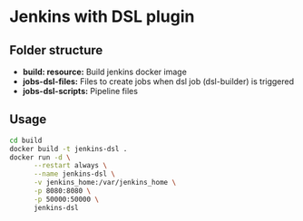 # Jenkins with DSL plugin 

## Folder structure
- **build: resource:** Build jenkins docker image  
- **jobs-dsl-files:** Files to create jobs when dsl job (dsl-builder) is triggered
- **jobs-dsl-scripts:** Pipeline files

## Usage
```bash
cd build
docker build -t jenkins-dsl .
docker run -d \
      --restart always \
      --name jenkins-dsl \
      -v jenkins_home:/var/jenkins_home \
      -p 8080:8080 \
      -p 50000:50000 \ 
      jenkins-dsl 
```

